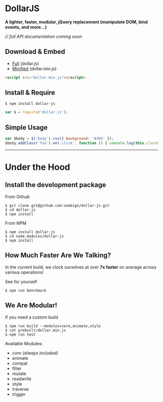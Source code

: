 # DollarJS

**A lighter, faster, modular, jQuery replacement (manipulate DOM, bind events, and more...)**

*// full API documentation coming soon*

## Download & Embed
 * [Full](https://raw.githubusercontent.com/seebigs/dollar-js/master/prebuilt/dollar.js) (dollar.js)
 * [Minified](https://raw.githubusercontent.com/seebigs/dollar-js/master/prebuilt/dollar.min.js) (dollar.min.js)
```html
<script src="dollar.min.js"></script>
```

## Install & Require
```
$ npm install dollar-js
```
```js
var $ = require('dollar-js');
```

## Simple Usage
```js
var $body = $('body').css({ background: '#369' });
$body.addClass('foo').on('click', function () { console.log(this.className); });
```
---

# Under the Hood

## Install the development package

From Github
```
$ git clone git@github.com:seebigs/dollar-js.git
$ cd dollar-js
$ npm install
```

From NPM
```
$ npm install dollar-js
$ cd node_modules/dollar-js
$ npm install
```

## How Much Faster Are We Talking?
In the current build, we clock ourselves at over **7x faster** on average across various operations!

See for yourself
```
$ npm run benchmark
```

## We Are Modular!
If you need a custom build
```
$ npm run build --modules=core,animate,style
$ cat prebuilt/dollar.min.js
$ npm run test
```
Available Modules:
- *core (always included)*
- animate
- compat
- filter
- mutate
- readwrite
- style
- traverse
- trigger
